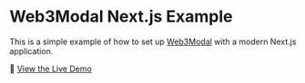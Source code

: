 # Web3Modal Next.js Example

This is a simple example of how to set up [Web3Modal](https://github.com/Web3Modal/web3modal) with a modern Next.js application.

👀 [View the Live Demo](https://web3modal-example.vercel.app/)
